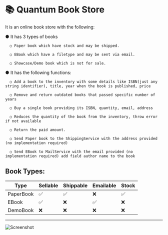 # 📚 Quantum Book Store
It is an online book store with the following: 

● It has 3 types of books

      ○ Paper book which have stock and may be shipped.
      
      ○ EBook which have a filetype and may be sent via email.
      
      ○ Showcase/Demo book which is not for sale.


  
   
● It has the following functions: 

      ○ Add a book to the inventory with some details like ISBN(just any string identifier), title, year when the book is published, price 
      
      ○ Remove and return outdated books that passed specific number of years 
      
      ○ Buy a single book providing its ISBN, quantity, email, address
      
      ○ Reduces the quantity of the book from the inventory, throw error if not available 
      
      ○ Return the paid amount. 
      
      ○ Send Paper book to the ShippingService with the address provided (no implementation required) 
      
      ○ Send EBook to MailService with the email provided (no implementation required) add field author name to the book 

Book Types:
---------------------------------------------------------
| Type       | Sellable | Shippable | Emailable | Stock |
|------------|----------|-----------|-----------|-------|
| PaperBook  | ✅       | ✅       | ❌        | ✅   |
| EBook      | ✅       | ❌       | ✅        | ❌   |
| DemoBook   | ❌       | ❌       | ❌        | ❌   |
---------------------------------------------------------

![Screenshot](https://github.com/user-attachments/assets/bf385242-8de9-4b67-8877-a93520e3c964)
